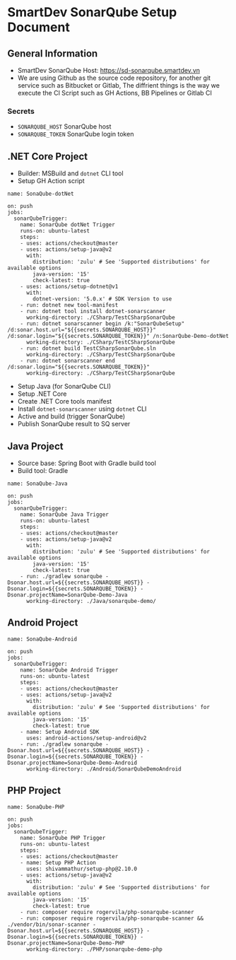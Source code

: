 # SmartDev SonarQube Setup Document

## General Information

* SmartDev SonarQube Host: https://sd-sonarqube.smartdev.vn
* We are using Github as the source code repository, for another git service such as Bitbucket or Gitlab, The diffrient things is the way we execute the CI Script such as GH Actions, BB Pipelines or Gitlab CI

### Secrets

* `SONARQUBE_HOST` SonarQube host
* `SONARQUBE_TOKEN` SonarQube login token

## .NET Core Project

* Builder: MSBuild and `dotnet` CLI tool
* Setup GH Action script

```
name: SonaQube-dotNet

on: push
jobs:
  sonarQubeTrigger:
    name: SonarQube dotNet Trigger
    runs-on: ubuntu-latest
    steps:
    - uses: actions/checkout@master
    - uses: actions/setup-java@v2
      with:
        distribution: 'zulu' # See 'Supported distributions' for available options
        java-version: '15'
        check-latest: true
    - uses: actions/setup-dotnet@v1
      with:
        dotnet-version: '5.0.x' # SDK Version to use
    - run: dotnet new tool-manifest
    - run: dotnet tool install dotnet-sonarscanner
      working-directory: ./CSharp/TestCSharpSonarQube
    - run: dotnet sonarscanner begin /k:"SonarQubeSetup" /d:sonar.host.url="${{secrets.SONARQUBE_HOST}}" /d:sonar.login="${{secrets.SONARQUBE_TOKEN}}" /n:SonarQube-Demo-dotNet
      working-directory: ./CSharp/TestCSharpSonarQube
    - run: dotnet build TestCSharpSonarQube.sln
      working-directory: ./CSharp/TestCSharpSonarQube
    - run: dotnet sonarscanner end /d:sonar.login="${{secrets.SONARQUBE_TOKEN}}"
      working-directory: ./CSharp/TestCSharpSonarQube
```

* Setup Java (for SonarQube CLI)
* Setup .NET Core
* Create .NET Core tools manifest
* Install `dotnet-sonarscanner` using `dotnet` CLI
* Active and build (trigger SonarQube)
* Publish SonarQube result to SQ server

## Java Project

* Source base: Spring Boot with Gradle build tool
* Build tool: Gradle

```
name: SonaQube-Java

on: push
jobs:
  sonarQubeTrigger:
    name: SonarQube Java Trigger
    runs-on: ubuntu-latest
    steps:
    - uses: actions/checkout@master
    - uses: actions/setup-java@v2
      with:
        distribution: 'zulu' # See 'Supported distributions' for available options
        java-version: '15'
        check-latest: true
    - run: ./gradlew sonarqube -Dsonar.host.url=${{secrets.SONARQUBE_HOST}} -Dsonar.login=${{secrets.SONARQUBE_TOKEN}} -Dsonar.projectName=SonarQube-Demo-Java
      working-directory: ./Java/sonarqube-demo/
```

## Android Project

```
name: SonaQube-Android

on: push
jobs:
  sonarQubeTrigger:
    name: SonarQube Android Trigger
    runs-on: ubuntu-latest
    steps:
    - uses: actions/checkout@master
    - uses: actions/setup-java@v2
      with:
        distribution: 'zulu' # See 'Supported distributions' for available options
        java-version: '15'
        check-latest: true
    - name: Setup Android SDK
      uses: android-actions/setup-android@v2
    - run: ./gradlew sonarqube -Dsonar.host.url=${{secrets.SONARQUBE_HOST}} -Dsonar.login=${{secrets.SONARQUBE_TOKEN}} -Dsonar.projectName=SonarQube-Demo-Android
      working-directory: ./Android/SonarQubeDemoAndroid

```

## PHP Project

```
name: SonaQube-PHP

on: push
jobs:
  sonarQubeTrigger:
    name: SonarQube PHP Trigger
    runs-on: ubuntu-latest
    steps:
    - uses: actions/checkout@master
    - name: Setup PHP Action
      uses: shivammathur/setup-php@2.10.0
    - uses: actions/setup-java@v2
      with:
        distribution: 'zulu' # See 'Supported distributions' for available options
        java-version: '15'
        check-latest: true
    - run: composer require rogervila/php-sonarqube-scanner
    - run: composer require rogervila/php-sonarqube-scanner && ./vendor/bin/sonar-scanner -Dsonar.host.url=${{secrets.SONARQUBE_HOST}} -Dsonar.login=${{secrets.SONARQUBE_TOKEN}} -Dsonar.projectName=SonarQube-Demo-PHP
      working-directory: ./PHP/sonarqube-demo-php
    
```

